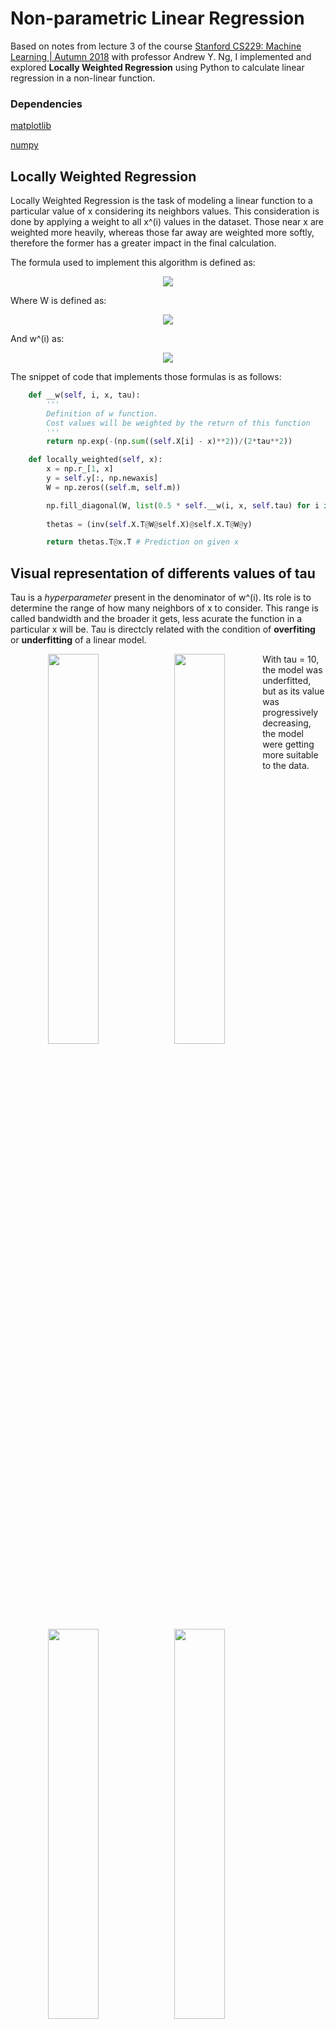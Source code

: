 # Non-parametric Linear Regression

Based on notes from lecture 3 of the course [Stanford CS229: Machine Learning | Autumn 2018](https://www.youtube.com/watch?v=jGwO_UgTS7I&list=PLoROMvodv4rMiGQp3WXShtMGgzqpfVfbU) with professor Andrew Y. Ng, I implemented and explored **Locally Weighted Regression** using Python to calculate linear regression in a non-linear function.


### Dependencies 
[matplotlib](https://github.com/matplotlib/)

[numpy](https://github.com/numpy)

## Locally Weighted Regression
Locally Weighted Regression is the task of modeling a linear function to a particular value of x considering its neighbors values. This consideration is done by applying a weight to all x^(i) values in the dataset. Those near x are weighted more heavily, whereas those far away are weighted more softly, therefore the former has a greater impact in the final calculation.

The formula used to implement this algorithm is defined as:

<p align="center"><img src="http://www.sciweavers.org/download/Tex2Img_1615380331.png"></p>

Where W is defined as:

<p align="center"><img src="http://www.sciweavers.org/download/Tex2Img_1615381125.png"></p>

And w^(i) as:

<p align="center"><img src="http://www.sciweavers.org/download/Tex2Img_1615381386.png"></p>

The snippet of code that implements those formulas is as follows:

```python
    def __w(self, i, x, tau):
        '''
        Definition of w function.
        Cost values will be weighted by the return of this function
        '''
        return np.exp(-(np.sum((self.X[i] - x)**2))/(2*tau**2))

    def locally_weighted(self, x):
        x = np.r_[1, x]
        y = self.y[:, np.newaxis]
        W = np.zeros((self.m, self.m))

        np.fill_diagonal(W, list(0.5 * self.__w(i, x, self.tau) for i in range(self.m)))
        
        thetas = (inv(self.X.T@W@self.X)@self.X.T@W@y)

        return thetas.T@x.T # Prediction on given x 
```

## Visual representation of differents values of tau
Tau is a *hyperparameter* present in the denominator of w^(i). Its role is to determine the range of how many neighbors of x to consider. This range is called bandwidth and the broader it gets, less acurate the function in a particular x will be. Tau is directcly related with the condition of **overfiting** or  **underfitting** of a linear model.

<div align="center">
<img src="https://user-images.githubusercontent.com/29299799/110641863-3c7d0780-8191-11eb-8c62-e0577f895181.png" width="40%" height="40%" style="float:left">
<img src="https://user-images.githubusercontent.com/29299799/110641962-50c10480-8191-11eb-93af-e749dcd8ceb0.png" width="40%" height="40%" style="float:left">
</div>

<div align="center">
<img src="https://user-images.githubusercontent.com/29299799/110641994-5880a900-8191-11eb-9270-c07f22ba3ebc.png" width="40%" height="40%" style="float:left">
<img src="https://user-images.githubusercontent.com/29299799/110642030-62a2a780-8191-11eb-881e-7ec2b27738cb.png" width="40%" height="40%" style="float:left">
</div>

With tau = 10, the model was underfitted, but as its value was progressively decreasing, the model were getting more suitable to the data.
